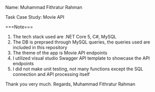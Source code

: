 Name: Muhammad Fithratur Rahman

Task Case Study: Movie API

===Note===

1. The tech stack used are .NET Core 5, C#, MySQL
2. The DB is prepraed through MySQL queries, the queries used are included in this repository
3. The theme of the app is Movie API endpoints
4. I utilized visual studio Swagger API template to showcase the API endpoints
5. I did not make unit testing, not many functions except the SQL connection and API processing itself

Thank you very much.
Regards,
Muhammad Fithratur Rahman